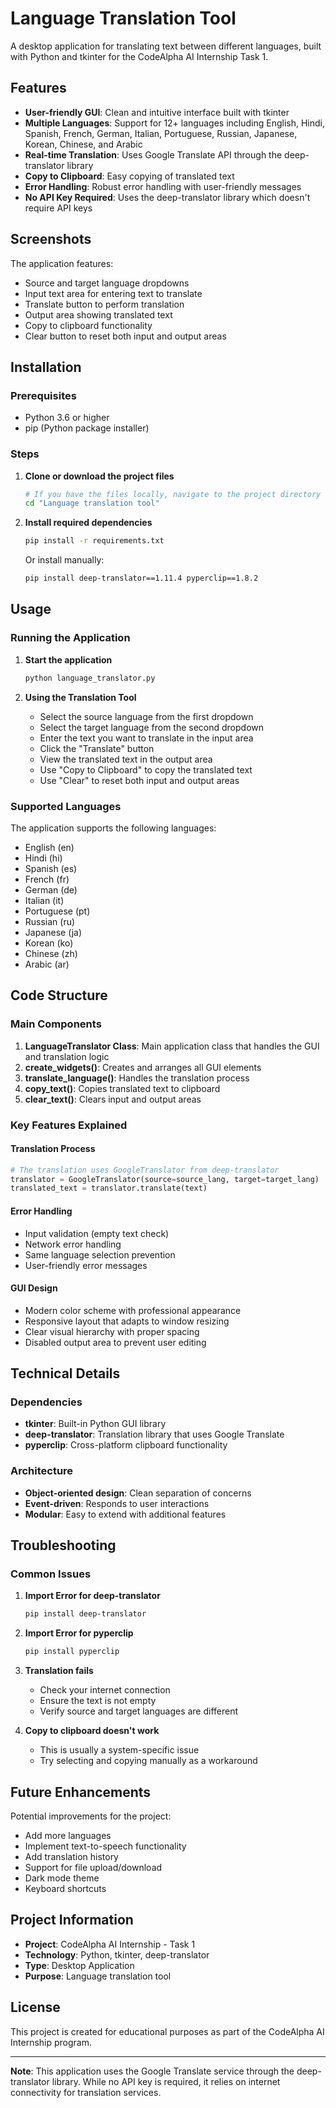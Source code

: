 # Language Translation Tool

A desktop application for translating text between different languages, built with Python and tkinter for the CodeAlpha AI Internship Task 1.

## Features

- **User-friendly GUI**: Clean and intuitive interface built with tkinter
- **Multiple Languages**: Support for 12+ languages including English, Hindi, Spanish, French, German, Italian, Portuguese, Russian, Japanese, Korean, Chinese, and Arabic
- **Real-time Translation**: Uses Google Translate API through the deep-translator library
- **Copy to Clipboard**: Easy copying of translated text
- **Error Handling**: Robust error handling with user-friendly messages
- **No API Key Required**: Uses the deep-translator library which doesn't require API keys

## Screenshots

The application features:
- Source and target language dropdowns
- Input text area for entering text to translate
- Translate button to perform translation
- Output area showing translated text
- Copy to clipboard functionality
- Clear button to reset both input and output areas

## Installation

### Prerequisites
- Python 3.6 or higher
- pip (Python package installer)

### Steps

1. **Clone or download the project files**
   ```bash
   # If you have the files locally, navigate to the project directory
   cd "Language translation tool"
   ```

2. **Install required dependencies**
   ```bash
   pip install -r requirements.txt
   ```

   Or install manually:
   ```bash
   pip install deep-translator==1.11.4 pyperclip==1.8.2
   ```

## Usage

### Running the Application

1. **Start the application**
   ```bash
   python language_translator.py
   ```

2. **Using the Translation Tool**
   - Select the source language from the first dropdown
   - Select the target language from the second dropdown
   - Enter the text you want to translate in the input area
   - Click the "Translate" button
   - View the translated text in the output area
   - Use "Copy to Clipboard" to copy the translated text
   - Use "Clear" to reset both input and output areas

### Supported Languages

The application supports the following languages:
- English (en)
- Hindi (hi)
- Spanish (es)
- French (fr)
- German (de)
- Italian (it)
- Portuguese (pt)
- Russian (ru)
- Japanese (ja)
- Korean (ko)
- Chinese (zh)
- Arabic (ar)

## Code Structure

### Main Components

1. **LanguageTranslator Class**: Main application class that handles the GUI and translation logic
2. **create_widgets()**: Creates and arranges all GUI elements
3. **translate_language()**: Handles the translation process
4. **copy_text()**: Copies translated text to clipboard
5. **clear_text()**: Clears input and output areas

### Key Features Explained

#### Translation Process
```python
# The translation uses GoogleTranslator from deep-translator
translator = GoogleTranslator(source=source_lang, target=target_lang)
translated_text = translator.translate(text)
```

#### Error Handling
- Input validation (empty text check)
- Network error handling
- Same language selection prevention
- User-friendly error messages

#### GUI Design
- Modern color scheme with professional appearance
- Responsive layout that adapts to window resizing
- Clear visual hierarchy with proper spacing
- Disabled output area to prevent user editing

## Technical Details

### Dependencies
- **tkinter**: Built-in Python GUI library
- **deep-translator**: Translation library that uses Google Translate
- **pyperclip**: Cross-platform clipboard functionality

### Architecture
- **Object-oriented design**: Clean separation of concerns
- **Event-driven**: Responds to user interactions
- **Modular**: Easy to extend with additional features

## Troubleshooting

### Common Issues

1. **Import Error for deep-translator**
   ```bash
   pip install deep-translator
   ```

2. **Import Error for pyperclip**
   ```bash
   pip install pyperclip
   ```

3. **Translation fails**
   - Check your internet connection
   - Ensure the text is not empty
   - Verify source and target languages are different

4. **Copy to clipboard doesn't work**
   - This is usually a system-specific issue
   - Try selecting and copying manually as a workaround

## Future Enhancements

Potential improvements for the project:
- Add more languages
- Implement text-to-speech functionality
- Add translation history
- Support for file upload/download
- Dark mode theme
- Keyboard shortcuts

## Project Information

- **Project**: CodeAlpha AI Internship - Task 1
- **Technology**: Python, tkinter, deep-translator
- **Type**: Desktop Application
- **Purpose**: Language translation tool

## License

This project is created for educational purposes as part of the CodeAlpha AI Internship program.

---

**Note**: This application uses the Google Translate service through the deep-translator library. While no API key is required, it relies on internet connectivity for translation services. 